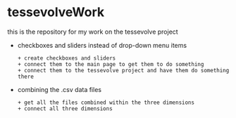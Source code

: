 # tessevolveWork
this is the repository for my work on the tessevolve project
- checkboxes and sliders instead of drop-down menu items

      + create checkboxes and sliders
      + connect them to the main page to get them to do something
      + connect them to the tessevolve project and have them do something there
- combining the .csv data files

      + get all the files combined within the three dimensions
      + connect all three dimensions
